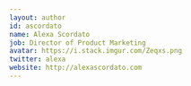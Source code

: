 ```yaml
---
layout: author
id: ascordato
name: Alexa Scordato
job: Director of Product Marketing 
avatar: https://i.stack.imgur.com/Zeqxs.png
twitter: alexa
website: http://alexascordato.com 
---
```

